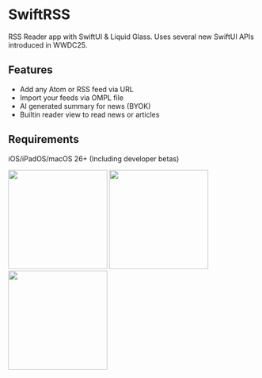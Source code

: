 # SwiftRSS

RSS Reader app with SwiftUI & Liquid Glass.
Uses several new SwiftUI APIs introduced in WWDC25.

## Features
- Add any Atom or RSS feed via URL
- Import your feeds via OMPL file
- AI generated summary for news (BYOK)
- Builtin reader view to read news or articles

## Requirements
iOS/iPadOS/macOS 26+ (Including developer betas)

<p float="left">
    <img src="https://github.com/user-attachments/assets/d764bdad-ca35-4306-9168-8a19c75a41a8" width="200" />
    <img src="https://github.com/user-attachments/assets/dce27dae-6313-4d9d-90d2-87ec47106a9e" width="200" />
    <img src="https://github.com/user-attachments/assets/4069c788-e4c2-49d4-8fba-056fba5db215" width="200" />
</p>
